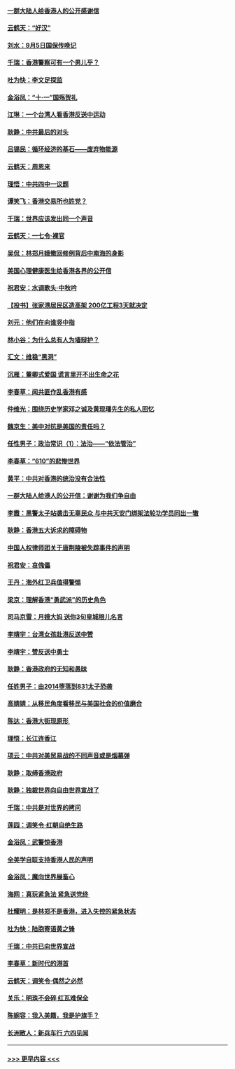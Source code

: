 #### [一群大陆人给香港人的公开感谢信](../pages/nsc993/n11514797.md?t=09112333) 
#### [云鹤天：“好汉”](../pages/nsc993/n11513536.md?t=09112333) 
#### [刘水：9月5日国保传唤记](../pages/nsc993/n11513460.md?t=09112333) 
#### [千瑞：香港警察可有一个男儿乎？](../pages/nsc993/n11513109.md?t=09112333) 
#### [吐为快：李文足探监](../pages/nsc993/n11509622.md?t=09112333) 
#### [金浴凤：“十‧一”国殇贺礼](../pages/nsc993/n11509593.md?t=09112333) 
#### [江琳：一个台湾人看香港反送中运动](../pages/nsc993/n11509211.md?t=09112333) 
#### [耿静：中共最后的对头](../pages/nsc993/n11508308.md?t=09112333) 
#### [吕锡民：循环经济的基石——废弃物能源](../pages/nsc993/n11508212.md?t=09112333) 
#### [云鹤天：周恩来](../pages/nsc993/n11508055.md?t=09112333) 
#### [理悟：中共四中一议题](../pages/nsc993/n11507782.md?t=09112333) 
#### [谭笑飞：香港交易所也姓党？](../pages/nsc993/n11507753.md?t=09112333) 
#### [千瑞：世界应该发出同一个声音](../pages/nsc993/n11507290.md?t=09112333) 
#### [云鹤天：一七令‧裸官](../pages/nsc993/n11507177.md?t=09112333) 
#### [吴侃：林郑月娥撤回修例背后中南海的身影](../pages/nsc993/n11506876.md?t=09112333) 
#### [美国心理健康医生给香港各界的公开信](../pages/nsc993/n11506809.md?t=09112333) 
#### [祝君安：水调歌头‧中秋吟](../pages/nsc993/n11506758.md?t=09112333) 
#### [【投书】张家港居民区造高架 200亿工程3天就决定](../pages/nsc993/n11506682.md?t=09112333) 
#### [刘元：他们在向谁竖中指](../pages/nsc993/n11505384.md?t=09112333) 
#### [林小谷：为什么总有人为墙辩护？](../pages/nsc993/n11505226.md?t=09112333) 
#### [汇文：维稳“黑洞”](../pages/nsc993/n11504347.md?t=09112333) 
#### [沉雁：董卿式爱国 谎言里开不出生命之花](../pages/nsc993/n11503215.md?t=09112333) 
#### [李春草：闻共匪作乱香港有感](../pages/nsc993/n11503072.md?t=09112333) 
#### [仲维光：围绕历史学家邓之诚及黄现璠先生的私人回忆](../pages/nsc993/n11501330.md?t=09112333) 
#### [魏京生：美中对抗是美国的责任吗？](../pages/nsc993/n11500723.md?t=09112333) 
#### [任性男子：政治常识（1）：法治——“依法管治”](../pages/nsc993/n11500791.md?t=09112333) 
#### [李春草：“610”的悲惨世界](../pages/nsc993/n11501141.md?t=09112333) 
#### [黄平：中共对香港的统治没有合法性](../pages/nsc993/n11499473.md?t=09112333) 
#### [一群大陆人给港人的公开信：谢谢为我们争自由](../pages/nsc993/n11500402.md?t=09112333) 
#### [李霞：黑警太子站袭击无辜民众 与中共天安门绑架法轮功学员同出一辙](../pages/nsc993/n11499805.md?t=09112333) 
#### [耿静：香港五大诉求的障碍物](../pages/nsc993/n11497578.md?t=09112333) 
#### [中国人权律师团关于唐荆陵被失踪事件的声明](../pages/nsc993/n11500014.md?t=09112333) 
#### [祝君安：哀傀儡](../pages/nsc993/n11499776.md?t=09112333) 
#### [王丹：海外红卫兵值得警惕](../pages/nsc993/n11498138.md?t=09112333) 
#### [梁京：理解香港“勇武派”的历史角色](../pages/nsc993/n11498006.md?t=09112333) 
#### [司马京雷：月娥大妈  送你3句皇城根儿名言](../pages/nsc993/n11497885.md?t=09112333) 
#### [李靖宇：台湾女孩赴港反送中赞](../pages/nsc993/n11497721.md?t=09112333) 
#### [李靖宇：赞反送中勇士](../pages/nsc993/n11497452.md?t=09112333) 
#### [耿静：香港政府的无知和愚昧](../pages/nsc993/n11494238.md?t=09112333) 
#### [任姓男子：由2014堕落到831太子恐袭](../pages/nsc993/n11496683.md?t=09112333) 
#### [高婧婧：从移民角度看移民与美国社会的价值磨合](../pages/nsc993/n11495757.md?t=09112333) 
#### [陈达：香港大街现原形 ](../pages/nsc993/n11495441.md?t=09112333) 
#### [理悟：长江连香江](../pages/nsc993/n11495377.md?t=09112333) 
#### [项云：中共对美贸易战的不同声音或是烟幕弹](../pages/nsc993/n11494929.md?t=09112333) 
#### [耿静：取缔香港政府](../pages/nsc993/n11494218.md?t=09112333) 
#### [耿静：独裁世界向自由世界宣战了](../pages/nsc993/n11494190.md?t=09112333) 
#### [千瑞：中共是对世界的拷问](../pages/nsc993/n11493021.md?t=09112333) 
#### [莲园：调笑令‧红朝自绝生路](../pages/nsc993/n11493011.md?t=09112333) 
#### [金浴凤：武警惊香港](../pages/nsc993/n11492994.md?t=09112333) 
#### [全美学自联支持香港人民的声明](../pages/nsc993/n11492630.md?t=09112333) 
#### [金浴凤：魔向世界展畜心](../pages/nsc993/n11492599.md?t=09112333) 
#### [海网：真玩紧急法 紧急送党终 ](../pages/nsc993/n11492535.md?t=09112333) 
#### [杜耀明：是林郑不是香港，进入失控的紧急状态](../pages/nsc993/n11491420.md?t=09112333) 
#### [吐为快：陆胞寄语黄之锋](../pages/nsc993/n11491117.md?t=09112333) 
#### [千瑞：中共已向世界宣战](../pages/nsc993/n11490123.md?t=09112333) 
#### [李春草：新时代的港首](../pages/nsc993/n11489864.md?t=09112333) 
#### [云鹤天：调笑令·偶然之必然](../pages/nsc993/n11489701.md?t=09112333) 
#### [关乐：明珠不会碎 红瓦难保全](../pages/nsc993/n11489647.md?t=09112333) 
#### [陈婉容：我入美籍，我是护旗手？](../pages/nsc993/n11487908.md?t=09112333) 
#### [长洲散人：新兵车行 六四见闻](../pages/nsc993/n11487729.md?t=09112333) 

----
#### [ >>> 更早内容 <<< ](../indexes/nsc993-earlier.md)
